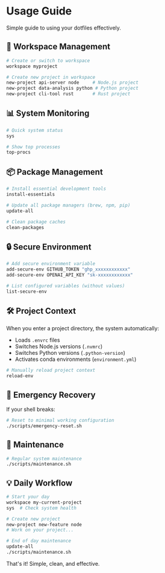 # Usage Guide

Simple guide to using your dotfiles effectively.

## 🚀 Workspace Management

```bash
# Create or switch to workspace
workspace myproject

# Create new project in workspace
new-project api-server node     # Node.js project
new-project data-analysis python # Python project
new-project cli-tool rust       # Rust project
```

## 📊 System Monitoring

```bash
# Quick system status
sys

# Show top processes
top-procs
```

## 📦 Package Management

```bash
# Install essential development tools
install-essentials

# Update all package managers (brew, npm, pip)
update-all

# Clean package caches
clean-packages
```

## 🔒 Secure Environment

```bash
# Add secure environment variable
add-secure-env GITHUB_TOKEN "ghp_xxxxxxxxxxxx"
add-secure-env OPENAI_API_KEY "sk-xxxxxxxxxxxx"

# List configured variables (without values)
list-secure-env
```

## 🛠️ Project Context

When you enter a project directory, the system automatically:
- Loads `.envrc` files
- Switches Node.js versions (`.nvmrc`)
- Switches Python versions (`.python-version`)
- Activates conda environments (`environment.yml`)

```bash
# Manually reload project context
reload-env
```

## 🚨 Emergency Recovery

If your shell breaks:

```bash
# Reset to minimal working configuration
./scripts/emergency-reset.sh
```

## 🧹 Maintenance

```bash
# Regular system maintenance
./scripts/maintenance.sh
```

## 💡 Daily Workflow

```bash
# Start your day
workspace my-current-project
sys  # Check system health

# Create new project
new-project new-feature node
# Work on your project...

# End of day maintenance
update-all
./scripts/maintenance.sh
```

That's it! Simple, clean, and effective.
